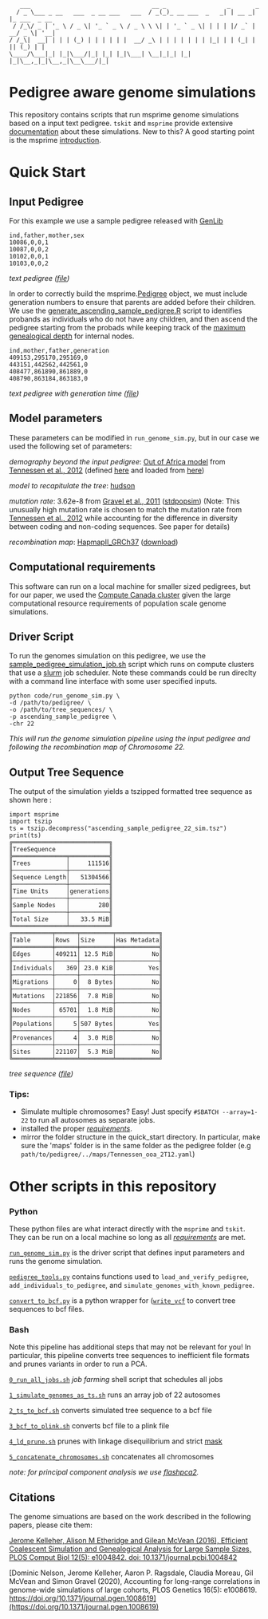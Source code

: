        ___                                  __ _                 _       _             
      / _ \___ _ __   ___  _ __ ___   ___  / _(_)_ __ ___  _   _| | __ _| |_ ___  _ __ 
     / /_\/ _ | '_ \ / _ \| '_ ` _ \ / _ \ \ \| | '_ ` _ \| | | | |/ _` | __/ _ \| '__|
    / /_\|  __| | | | (_) | | | | | |  __/ _\ | | | | | | | |_| | | (_| | || (_) | |   
    \____/\___|_| |_|\___/|_| |_| |_|\___| \__|_|_| |_| |_|\__,_|_|\__,_|\__\___/|_|   
                                                                                   
                                                                                                                                                                                                                  
# Pedigree aware genome simulations

This repository contains scripts that run msprime genome simulations based on a input text pedigree. `tskit` and `msprime` provide extensive [documentation](https://tskit.dev/msprime/docs/latest/api.html#msprime.sim_ancestry) about these simulations. New to this? A good starting point is the msprime [introduction](https://tskit.dev/msprime/docs/stable/intro.html). 

# Quick Start

## Input Pedigree
For this example we use a sample pedigree released with [GenLib](https://bmcbioinformatics.biomedcentral.com/articles/10.1186/s12859-015-0581-5)
```
ind,father,mother,sex
10086,0,0,1
10087,0,0,2
10102,0,0,1
10103,0,0,2
```
*text pedigree ([file](https://github.com/LukeAndersonTrocme/genome_simulations/blob/main/quick_start/pedigrees/sample_pedigree.csv))*


In order to correctly build the msprime.[Pedigree](https://tskit.dev/msprime/docs/stable/pedigrees.html) object, we must include generation numbers to ensure that parents are added before their children. We use the [generate_ascending_sample_pedigree.R](https://github.com/LukeAndersonTrocme/genome_simulations/blob/main/quick_start/code/generate_ascending_sample_pedigree.R) script to identifies probands as individuals who do not have any children, and then ascend the pedigree starting from the probads while keeping track of the [maximum genealogical depth](https://github.com/LukeAndersonTrocme/genome_simulations/blob/main/code/R/maximum_genealogical_depth.R) for internal nodes.
```
ind,mother,father,generation
409153,295170,295169,0
443151,442562,442561,0
408477,861890,861889,0
408790,863184,863183,0
```
*text pedigree with generation time ([file](https://github.com/LukeAndersonTrocme/genome_simulations/blob/main/quick_start/pedigrees/ascending_sample_pedigree.txt))*


## Model parameters
These parameters can be modified in `run_genome_sim.py`, but in our case we used the following set of parameters:

_demography beyond the input pedigree_: [Out of Africa model](https://tskit.dev/msprime/docs/latest/demography.html) from [Tennessen et al., 2012](https://www.science.org/doi/10.1126/science.1219240) (defined [here](https://popsim-consortium.github.io/stdpopsim-docs/stable/catalog.html?highlight=ooa#sec_catalog_homsap_models_outofafrica_2t12) and loaded from [here](https://github.com/LukeAndersonTrocme/genome_simulations/blob/main/misc/https://github.com/LukeAndersonTrocme/genome_simulations/blob/main/code/Tennessen_ooa_2T12.yaml))

_model to recapitulate the tree_: [hudson](https://tskit.dev/msprime/docs/latest/ancestry.html#hudson-coalescent)

_mutation rate_: 3.62e-8 from [Gravel et al., 2011](https://www.pnas.org/content/108/29/11983) ([stdpopsim](https://github.com/popsim-consortium/stdpopsim/blob/70bc680c41c3e64cc8bc0e2d2586403ac7a39d6b/stdpopsim/catalog/HomSap/demographic_models.py#L369)) (Note: This unusually high mutation rate is chosen to match the mutation rate from [Tennessen et al., 2012](https://www.science.org/doi/10.1126/science.1219240) while accounting for the difference in diversity between coding and non-coding sequences. See paper for details)

_recombination map_: [HapmapII_GRCh37](https://popsim-consortium.github.io/stdpopsim-docs/stable/index.html) ([download](https://stdpopsim.s3-us-west-2.amazonaws.com/genetic_maps/HomSap/HapmapII_GRCh37_RecombinationHotspots.tar.gz))

## Computational requirements
This software can run on a local machine for smaller sized pedigrees, but for our paper, we used the [Compute Canada cluster](https://docs.computecanada.ca/) given the large computational resource requirements of population scale genome simulations.


## Driver Script

To run the genomes simulation on this pedigree, we use the [sample_pedigree_simulation_job.sh](https://github.com/LukeAndersonTrocme/genome_simulations/blob/main/quick_start/code/sample_pedigree_simulation_job.sh) script which runs on compute clusters that use a [slurm](https://slurm.schedmd.com/sbatch.html) job scheduler. Note these commands could be run direclty with a command line interface with some user specified inputs. 

```
python code/run_genome_sim.py \
-d /path/to/pedigree/ \
-o /path/to/tree_sequences/ \
-p ascending_sample_pedigree \
-chr 22
```
*This will run the genome simulation pipeline using the input pedigree and following the recombination map of Chromosome 22.*

## Output Tree Sequence

The output of the simulation yields a tszipped formatted tree sequence as shown here : 
```
import msprime
import tszip
ts = tszip.decompress("ascending_sample_pedigree_22_sim.tsz")
print(ts)
╔═══════════════════════════╗
║TreeSequence               ║
╠═══════════════╤═══════════╣
║Trees          │     111516║
╟───────────────┼───────────╢
║Sequence Length│   51304566║
╟───────────────┼───────────╢
║Time Units     │generations║
╟───────────────┼───────────╢
║Sample Nodes   │        280║
╟───────────────┼───────────╢
║Total Size     │   33.5 MiB║
╚═══════════════╧═══════════╝
╔═══════════╤══════╤═════════╤════════════╗
║Table      │Rows  │Size     │Has Metadata║
╠═══════════╪══════╪═════════╪════════════╣
║Edges      │409211│ 12.5 MiB│          No║
╟───────────┼──────┼─────────┼────────────╢
║Individuals│   369│ 23.0 KiB│         Yes║
╟───────────┼──────┼─────────┼────────────╢
║Migrations │     0│  8 Bytes│          No║
╟───────────┼──────┼─────────┼────────────╢
║Mutations  │221856│  7.8 MiB│          No║
╟───────────┼──────┼─────────┼────────────╢
║Nodes      │ 65701│  1.8 MiB│          No║
╟───────────┼──────┼─────────┼────────────╢
║Populations│     5│507 Bytes│         Yes║
╟───────────┼──────┼─────────┼────────────╢
║Provenances│     4│  3.0 MiB│          No║
╟───────────┼──────┼─────────┼────────────╢
║Sites      │221107│  5.3 MiB│          No║
╚═══════════╧══════╧═════════╧════════════╝
```
*tree sequence ([file](https://github.com/LukeAndersonTrocme/genome_simulations/blob/main/quick_start/tree_sequences/ascending_sample_pedigree_22_sim.tsz))*


### Tips: 
- Simulate multiple chromosomes? Easy! Just specify `#SBATCH --array=1-22` to run all autosomes as separate jobs.
- installed the proper [*requirements*](https://github.com/LukeAndersonTrocme/genome_simulations/blob/main/misc/pedsim_requirements.txt).
- mirror the folder structure in the quick_start directory. In particular, make sure the 'maps' folder is in the same folder as the pedigree folder (e.g `path/to/pedigree/../maps/Tennessen_ooa_2T12.yaml`)


# Other scripts in this repository
### Python
These python files are what interact directly with the `msprime` and `tskit`. They can be run on a local machine so long as all [*requirements*](https://github.com/LukeAndersonTrocme/genome_simulations/blob/main/misc/pedsim_requirements.txt) are met. 

[`run_genome_sim.py`](https://github.com/LukeAndersonTrocme/genome_simulations/blob/main/code/run_genome_sim.py) is the driver script that defines input parameters and runs the genome simulation.

[`pedigree_tools.py`](https://github.com/LukeAndersonTrocme/genome_simulations/blob/main/code/pedigree_tools.py) contains functions used to `load_and_verify_pedigree`, `add_individuals_to_pedigree`, and `simulate_genomes_with_known_pedigree`.   

[`convert_to_bcf.py`](https://github.com/LukeAndersonTrocme/genome_simulationst/blob/main/code/convert_to_bcf.py) is a python wrapper for ([`write_vcf`](https://tskit.dev/tskit/docs/stable/python-api.html#tskit.TreeSequence.write_vcf) to convert tree sequences to bcf files.

### Bash
Note this pipeline has additional steps that may not be relevant for you! In particular, this pipeline converts tree sequences to inefficient file formats and prunes variants in order to run a PCA.

[`0_run_all_jobs.sh`](https://github.com/LukeAndersonTrocme/genome_simulations/blob/main/code/0_run_all_jobs.sh) _job farming_ shell script that schedules all jobs

[`1_simulate_genomes_as_ts.sh`](https://github.com/LukeAndersonTrocme/genome_simulations/blob/main/code/1_simulate_genomes_as_ts.sh) runs an array job of 22 autosomes

[`2_ts_to_bcf.sh`](https://github.com/LukeAndersonTrocme/genome_simulations/blob/main/code/2_ts_to_bcf.sh) converts simulated tree sequence to a bcf file

[`3_bcf_to_plink.sh`](https://github.com/LukeAndersonTrocme/genome_simulations/blob/main/code/3_bcf_to_plink.sh) converts bcf file to a plink file

[`4_ld_prune.sh`](https://github.com/LukeAndersonTrocme/genome_simulations/blob/main/code/4_ld_prune.sh) prunes with linkage disequilibrium and strict [mask](http://ftp.1000genomes.ebi.ac.uk/vol1/ftp/release/20130502/supporting/accessible_genome_masks/20140520.strict_mask.autosomes.bed)

[`5_concatenate_chromosomes.sh`](https://github.com/LukeAndersonTrocme/genome_simulations/blob/main/code/5_concatenate_chromosomes.sh) concatenates all chromosomes 

_note: for principal component analysis we use [flashpca2](https://github.com/gabraham/flashpca)._



## Citations

The genome simuations are based on the work described in the following papers, please cite them:

[Jerome Kelleher, Alison M Etheridge and Gilean McVean (2016), Efficient Coalescent Simulation and Genealogical Analysis for Large Sample Sizes, PLOS Comput Biol 12(5): e1004842. doi: 10.1371/journal.pcbi.1004842](http://dx.doi.org/10.1371/journal.pcbi.1004842)

[Dominic Nelson, Jerome Kelleher, Aaron P. Ragsdale, Claudia Moreau, Gil McVean and Simon Gravel (2020), Accounting for long-range correlations in genome-wide simulations of large cohorts, PLOS Genetics 16(5): e1008619. https://doi.org/10.1371/journal.pgen.1008619](https://doi.org/10.1371/journal.pgen.1008619)
